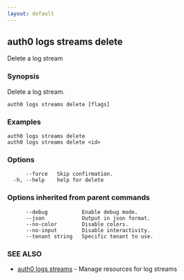 ```yaml
---
layout: default
---
```

## auth0 logs streams delete

Delete a log stream

### Synopsis

Delete a log stream.

```
auth0 logs streams delete [flags]
```

### Examples

```
auth0 logs streams delete
auth0 logs streams delete <id>
```

### Options

```
      --force   Skip confirmation.
  -h, --help    help for delete
```

### Options inherited from parent commands

```
      --debug           Enable debug mode.
      --json            Output in json format.
      --no-color        Disable colors.
      --no-input        Disable interactivity.
      --tenant string   Specific tenant to use.
```

### SEE ALSO

* [auth0 logs streams](auth0_logs_streams.md)	 - Manage resources for log streams

